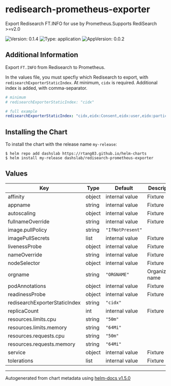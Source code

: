 # redisearch-prometheus-exporter

Export Redisearch FT.INFO for use by Prometheus.Supports RediSearch >=v2.0

![Version: 0.1.4](https://img.shields.io/badge/Version-0.1.4-informational?style=flat-square) ![Type: application](https://img.shields.io/badge/Type-application-informational?style=flat-square) ![AppVersion: 0.0.2](https://img.shields.io/badge/AppVersion-0.0.2-informational?style=flat-square)

## Additional Information

Export `FT.INFO` from Redisearch to Prometheus.

In the values file, you must specfiy which Redisearch to export, with `redisearchExporterStaticIndex`. At minimum,
`cidx` is required. Additional index is added, with comma-separator.

```yaml
# minimum
# redisearchExporterStaticIndex: "cidx"

# full example
redisearchExporterStaticIndex: "cidx,eidx:Consent,eidx:user,eidx:participantDs,eidx:DataRequest,eidx:organization"
```

## Installing the Chart

To install the chart with the release name `my-release`:

```console
$ helm repo add dashslab https://rtang03.github.io/helm-charts
$ helm install my-release dashslab/redisearch-prometheus-exporter
```

## Values

| Key | Type | Default | Description |
|-----|------|---------|-------------|
| affinity | object | internal value | Fixture |
| appname | string | internal value | Fixture |
| autoscaling | object | internal value | Fixture |
| fullnameOverride | string | internal value | Fixture |
| image.pullPolicy | string | `"IfNotPresent"` |  |
| imagePullSecrets | list | internal value | Fixture |
| livenessProbe | object | internal value | Fixture |
| nameOverride | string | internal value | Fixture |
| nodeSelector | object | internal value | Fixture |
| orgname | string | `"ORGNAME"` | Organization name |
| podAnnotations | object | internal value | Fixture |
| readinessProbe | object | internal value | Fixture |
| redisearchExporterStaticIndex | string | `"cidx"` |  |
| replicaCount | int | internal value | Fixture |
| resources.limits.cpu | string | `"50m"` |  |
| resources.limits.memory | string | `"64Mi"` |  |
| resources.requests.cpu | string | `"50m"` |  |
| resources.requests.memory | string | `"64Mi"` |  |
| service | object | internal value | Fixture |
| tolerations | list | internal value | Fixture |

----------------------------------------------
Autogenerated from chart metadata using [helm-docs v1.5.0](https://github.com/norwoodj/helm-docs/releases/v1.5.0)
